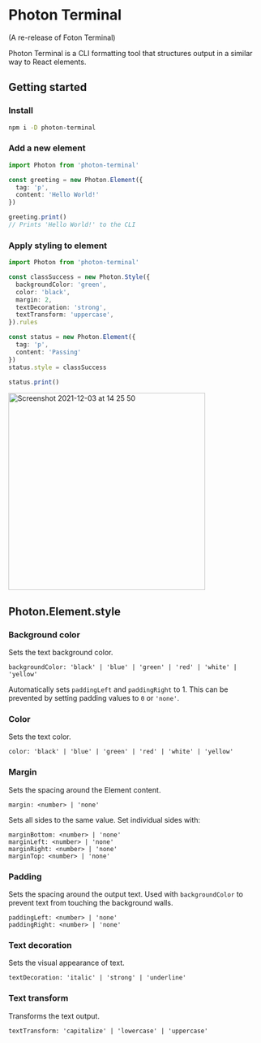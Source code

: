 # Photon Terminal

(A re-release of Foton Terminal)

Photon Terminal is a CLI formatting tool that structures output in a similar way to React elements.


## Getting started

### Install

```bash
npm i -D photon-terminal
```


### Add a new element

```typescript
import Photon from 'photon-terminal'

const greeting = new Photon.Element({
  tag: 'p',
  content: 'Hello World!'
})

greeting.print()
// Prints 'Hello World!' to the CLI
```


### Apply styling to element

```typescript
import Photon from 'photon-terminal'

const classSuccess = new Photon.Style({
  backgroundColor: 'green',
  color: 'black',
  margin: 2,
  textDecoration: 'strong',
  textTransform: 'uppercase',
}).rules

const status = new Photon.Element({
  tag: 'p',
  content: 'Passing'
})
status.style = classSuccess

status.print()
```

<img width="388" alt="Screenshot 2021-12-03 at 14 25 50" src="https://user-images.githubusercontent.com/74550679/144610089-7c56f686-037c-448d-88f8-a92b2b8b047b.png">


## Photon.Element.style

### Background color

Sets the text background color.

`backgroundColor: 'black' | 'blue' | 'green' | 'red' | 'white' | 'yellow'`

Automatically sets `paddingLeft` and `paddingRight` to 1. This can be prevented by setting padding values to `0` or `'none'`.


### Color

Sets the text color.

`color: 'black' | 'blue' | 'green' | 'red' | 'white' | 'yellow'`


### Margin

Sets the spacing around the Element content.

`margin: <number> | 'none'`

Sets all sides to the same value. Set individual sides with:

`marginBottom: <number> | 'none'`  
`marginLeft: <number> | 'none'`  
`marginRight: <number> | 'none'`  
`marginTop: <number> | 'none'`


### Padding

Sets the spacing around the output text. Used with `backgroundColor` to prevent text from touching the background walls.

`paddingLeft: <number> | 'none'`  
`paddingRight: <number> | 'none'`


### Text decoration

Sets the visual appearance of text.

`textDecoration: 'italic' | 'strong' | 'underline'`


### Text transform

Transforms the text output.

`textTransform: 'capitalize' | 'lowercase' | 'uppercase'`

